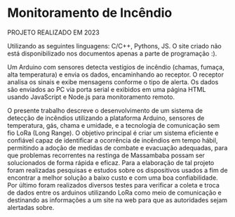 
# Monitoramento de Incêndio
PROJETO REALIZADO EM 2023

Utilizando as seguintes linguagens: C/C++, Pythons, JS. O site criado não está disponibilizado nos documentos apenas a parte de programação :).

Um Arduino com sensores detecta vestígios de incêndio (chamas, fumaça, alta temperatura) e envia os dados, encaminhando ao receptor. O receptor analisa os sinais e exibe mensagens conforme o tipo de alerta. Os dados são enviados ao PC via porta serial e exibidos em uma página HTML usando JavaScript e Node.js para monitoramento remoto.

O presente trabalho descreve o desenvolvimento de um sistema de detecção de
incêndios utilizando a plataforma Arduino, sensores de temperatura, gás, chama e umidade, e
a tecnologia de comunicação sem fio LoRa (Long Range). O objetivo principal é criar um
sistema eficiente e confiável capaz de identificar a ocorrência de incêndios em tempo hábil,
permitindo a adoção de medidas de combate e evacuação adequadas, para que problemas
recorrentes na restinga de Massambaba possam ser solucionados de forma rápida e eficaz.
Para a elaboração de tal projeto foram realizadas pesquisas e estudos sobre os dispositivos
usados a fim de encontrar a melhor solução a baixo custo e com uma boa confiabilidade. Por
último foram realizados diversos testes para verificar a coleta e troca de dados entre os
arduinos utilizando LoRa como meio de comunicação e destinando as informações a um site
na web para que as autoridades sejam alertadas sobre.


